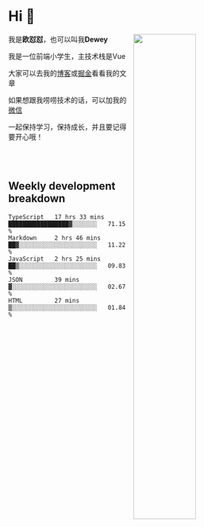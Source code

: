 # Hi 👋


[<img align="right" width="50%" src="https://github-readme-stats.vercel.app/api?username=OUDUIDUI&theme=dark&show_icons=true">](https://metrics.lecoq.io/OUDUIDUI?template=classic&#41;)

 我是**欧怼怼**，也可以叫我**Dewey**

我是一位前端小学生，主技术栈是Vue

大家可以去我的[博客](ouduidui.cn)或[掘金](https://juejin.cn/user/4309700183594366)看看我的文章

如果想跟我唠唠技术的话，可以加我的[微信](./images/wechat.jpeg)

一起保持学习，保持成长，并且要记得要开心哦！


<br/>
<br/>

##  Weekly development breakdown

<!--START_SECTION:waka-->
```text
TypeScript   17 hrs 33 mins  █████████████████▓░░░░░░░   71.15 % 
Markdown     2 hrs 46 mins   ██▓░░░░░░░░░░░░░░░░░░░░░░   11.22 % 
JavaScript   2 hrs 25 mins   ██▒░░░░░░░░░░░░░░░░░░░░░░   09.83 % 
JSON         39 mins         ▓░░░░░░░░░░░░░░░░░░░░░░░░   02.67 % 
HTML         27 mins         ▒░░░░░░░░░░░░░░░░░░░░░░░░   01.84 % 
```
<!--END_SECTION:waka-->

